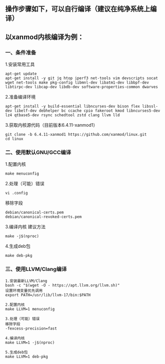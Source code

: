 ## 操作步骤如下，可以自行编译（建议在纯净系统上编译）

## 以xanmod内核编译为例：

### 一、条件准备

1.安装常用工具
```
apt-get update
apt-get install -y git jq htop iperf3 net-tools vim devscripts socat wget net-tools make pkg-config libmnl-dev libatm1-dev libbpf-dev libtirpc-dev libcap-dev libdb-dev software-properties-common dwarves
```

2.准备编译环境
```
apt-get install -y build-essential libncurses-dev bison flex libssl-dev libelf-dev debhelper bc ccache cpio fakeroot kmod libncurses5-dev lz4 qtbase5-dev rsync schedtool zstd clang llvm lld
```

3.获取内核源代码（目前版本6.4.11-xanmod1）
```
git clone -b 6.4.11-xanmod1 https://github.com/xanmod/linux.git
cd linux
```

### 二、使用默认GNU/GCC编译

1.配置内核
```
make menuconfig
```

2.处理（可能）错误
```
vi .config
```
移除字段
```
debian/canonical-certs.pem
debian/canonical-revoked-certs.pem
```

3.编译内核
建议方法
```
make -j$(nproc)
```

4.生成deb包
```
make deb-pkg
```

### 三、使用LLVM/Clang编译
```
1.安装最新LLVM/Clang
bash -c "$(wget -O - https://apt.llvm.org/llvm.sh)"
设置环境变量优先调用
export PATH=/usr/lib/llvm-17/bin:$PATH

2.配置内核
make LLVM=1 menuconfig

3.处理（可能）错误
移除字段
-fexcess-precision=fast

4.编译内核
make LLVM=1 -j$(nproc)

5.生成deb包
make LLVM=1 deb-pkg
```
